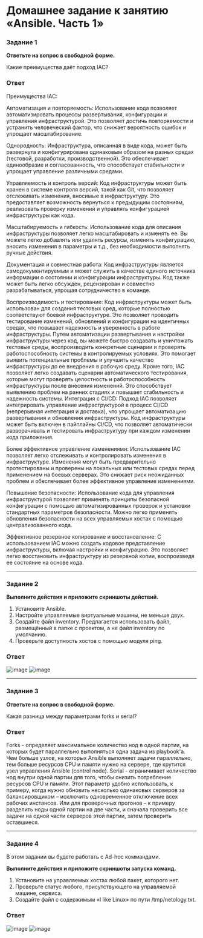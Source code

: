 # Домашнее задание к занятию «Ansible. Часть 1»



### Задание 1

**Ответьте на вопрос в свободной форме.**

Какие преимущества даёт подход IAC?

### Ответ
Преимущества IAC:

Автоматизация и повторяемость: Использование кода позволяет автоматизировать процессы развертывания, конфигурации и управления инфраструктурой. Это позволяет достичь повторяемости и устранить человеческий фактор, что снижает вероятность ошибок и упрощает масштабирование.

Однородность: Инфраструктура, описанная в виде кода, может быть развернута и конфигурирована одинаковым образом на разных средах (тестовой, разработки, производственной). Это обеспечивает единообразие и согласованность, что способствует стабильности и упрощает управление различными средами.

Управляемость и контроль версий: Код инфраструктуры может быть хранен в системе контроля версий, такой как Git, что позволяет отслеживать изменения, вносимые в инфраструктуру. Это предоставляет возможность вернуться к предыдущим состояниям, реализовать проверку изменений и управлять конфигурацией инфраструктуры как кода.

Масштабируемость и гибкость: Использование кода для описания инфраструктуры позволяет легко масштабировать и изменять ее. Вы можете легко добавлять или удалять ресурсы, изменять конфигурацию, вносить изменения в параметры и т.д., без необходимости выполнять ручные действия.

Документация и совместная работа: Код инфраструктуры является самодокументируемым и может служить в качестве единого источника информации о состоянии и конфигурации инфраструктуры. Код также может быть легко обсужден, рецензирован и совместно разрабатываться, упрощая сотрудничество в команде.

Воспроизводимость и тестирование: Код инфраструктуры может быть использован для создания тестовых сред, которые полностью соответствуют боевой инфраструктуре. Это позволяет проводить тестирование изменений, обновлений и конфигурации на идентичных средах, что повышает надежность и уверенность в работе инфраструктуры. Путем автоматизации развертывания и настройки инфраструктуры через код, вы можете быстро создавать и уничтожать тестовые среды, воспроизводить конкретные сценарии и проверять работоспособность системы в контролируемых условиях. Это помогает выявить потенциальные проблемы и улучшить качество инфраструктуры до ее внедрения в рабочую среду. Кроме того, IAC позволяет легко создавать сценарии автоматического тестирования, которые могут проверять целостность и работоспособность инфраструктуры после внесения изменений. Это способствует выявлению проблем на ранних стадиях и повышает стабильность и надежность системы.
Интеграция с CI/CD: Подход IAC позволяет интегрировать управление инфраструктурой в процесс CI/CD (непрерывная интеграция и доставка), что упрощает автоматизацию развертывания и обновления инфраструктуры. Код инфраструктуры может быть включен в пайплайны CI/CD, что позволяет автоматически разворачивать и тестировать инфраструктуру при каждом изменении кода приложения.

Более эффективное управление изменениями: Использование IAC позволяет легко отслеживать и контролировать изменения в инфраструктуре. Изменения могут быть предварительно протестированы и проверены на локальных или тестовых средах перед применением на боевых серверах. Это снижает риск неожиданных проблем и обеспечивает более эффективное управление изменениями.

Повышение безопасности: Использование кода для управления инфраструктурой позволяет применять принципы безопасной конфигурации с помощью автоматизированных проверок и установки стандартных параметров безопасности. Можно легко применять обновления безопасности на всех управляемых хостах с помощью централизованного кода.

Эффективное резервное копирование и восстановление: С использованием IAC можно создать кодовое представление инфраструктуры, включая настройки и конфигурацию. Это позволяет легко восстановить инфраструктуру из резервной копии, воспроизведя ее состояние на основе кода.

---

### Задание 2 

**Выполните действия и приложите скриншоты действий.**

1. Установите Ansible.
2. Настройте управляемые виртуальные машины, не меньше двух.
3. Создайте файл inventory. Предлагается использовать файл, размещённый в папке с проектом, а не файл inventory по умолчанию.
4. Проверьте доступность хостов с помощью модуля ping.
 ### Ответ
 ![image](https://github.com/goddim/HW_netology_main/assets/132663924/68c82d27-7f1e-48d1-b3a5-a7d27897ddbd)
 ![image](https://github.com/goddim/HW_netology_main/assets/132663924/8d87e167-cdd7-43b8-a641-ec2fbaebe8fd)


---

### Задание 3 

**Ответьте на вопрос в свободной форме.**

Какая разница между параметрами forks и serial? 

 ### Ответ
Forks - определяет максимальное количество нод в одной партии, на которых будет параллельно выполняться одна задача из playbook'а. Чем больше узлов, на которых Ansible выполняет задачи параллельно, тем больше ресурсов CPU и памяти нужно на сервере, где крутится узел управления Ansible (control node). Serial - ограничивает количество нод внутри одной партии для того, чтобы снизить потребление ресурсов CPU и памяти. Этот параметр удобно использовать, к примеру, когда нужно обновить несколько одинаковых серверов за балансировщиком – исключить одновременное отключение всех рабочих инстансов. Или для проверочных прогонов – к примеру разделить ноды одной партии на две части, и сначала проверить все задачи на одной части серверов этой партии, затем проверить оставшиеся.

---

### Задание 4 

В этом задании вы будете работать с Ad-hoc коммандами.

**Выполните действия и приложите скриншоты запуска команд.**

1. Установите на управляемых хостах любой пакет, которого нет.
2. Проверьте статус любого, присутствующего на управляемой машине, сервиса. 
3. Создайте файл с содержимым «I like Linux» по пути /tmp/netology.txt.
 
  ### Ответ
![image](https://github.com/goddim/HW_netology_main/assets/132663924/48f7d177-db49-43bb-861c-aac35c3b75e6)
![image](https://github.com/goddim/HW_netology_main/assets/132663924/13efce7a-07f9-4c8d-aa82-fbb45e7ec2fe)
